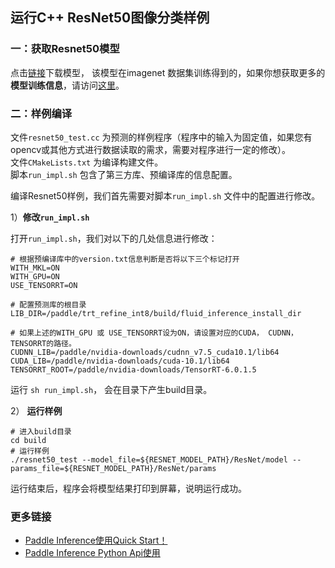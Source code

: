 ## 运行C++ ResNet50图像分类样例

### 一：获取Resnet50模型

点击[链接](https://paddle-inference-dist.bj.bcebos.com/inference_demo/python/resnet50/ResNet50.tar.gz)下载模型， 该模型在imagenet 数据集训练得到的，如果你想获取更多的**模型训练信息**，请访问[这里](https://github.com/PaddlePaddle/models/tree/develop/PaddleCV/image_classification)。

### 二：**样例编译**
 
文件`resnet50_test.cc` 为预测的样例程序（程序中的输入为固定值，如果您有opencv或其他方式进行数据读取的需求，需要对程序进行一定的修改）。    
文件`CMakeLists.txt` 为编译构建文件。   
脚本`run_impl.sh` 包含了第三方库、预编译库的信息配置。

编译Resnet50样例，我们首先需要对脚本`run_impl.sh` 文件中的配置进行修改。

1）**修改`run_impl.sh`**

打开`run_impl.sh`，我们对以下的几处信息进行修改：

```shell
# 根据预编译库中的version.txt信息判断是否将以下三个标记打开
WITH_MKL=ON       
WITH_GPU=ON         
USE_TENSORRT=ON

# 配置预测库的根目录
LIB_DIR=/paddle/trt_refine_int8/build/fluid_inference_install_dir

# 如果上述的WITH_GPU 或 USE_TENSORRT设为ON，请设置对应的CUDA， CUDNN， TENSORRT的路径。
CUDNN_LIB=/paddle/nvidia-downloads/cudnn_v7.5_cuda10.1/lib64
CUDA_LIB=/paddle/nvidia-downloads/cuda-10.1/lib64
TENSORRT_ROOT=/paddle/nvidia-downloads/TensorRT-6.0.1.5
```

运行 `sh run_impl.sh`， 会在目录下产生build目录。


2） **运行样例**

```shell
# 进入build目录
cd build
# 运行样例
./resnet50_test --model_file=${RESNET_MODEL_PATH}/ResNet/model --params_file=${RESNET_MODEL_PATH}/ResNet/params 
```

运行结束后，程序会将模型结果打印到屏幕，说明运行成功。

### 更多链接
- [Paddle Inference使用Quick Start！]()
- [Paddle Inference Python Api使用]()

